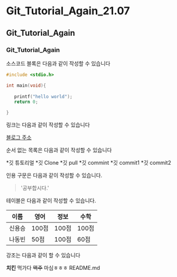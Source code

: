 # Git_Tutorial_Again_21.07

## Git_Tutorial_Again

### Git_Tutorial_Again

소스코드 블록은 다음과 같이 작성할 수 있습니다

```C
#include <stdio.h>

int main(void){
   
   printf("hello world");
   return 0;

}
```
링크는 다음과 같이 작성할 수 있습니다

[블로그 주소](https://blog.naver.com/)

순서 없는 목록은 다음과 같이 작성할 수 있습니다

*깃 튜토리얼
  *깃 Clone
  *깃 pull
  *깃 commint
    *깃 commit1
    *깃 commit2

인용 구문은 다음과 같이 작성할 수 있습니다.

> '공부합시다.'

테이블은 다음과 같이 작성할 수 있습니다.

이름|영어|정보|수학
---|---|---|---|
신용승|100점|100점|100점
나동빈|50점|100점|60점

강조는 다음과 같이 할 수 있습니다

**치킨** 먹가다 ~~맥주~~ 마심ㅎㅎㅎ
README.md

